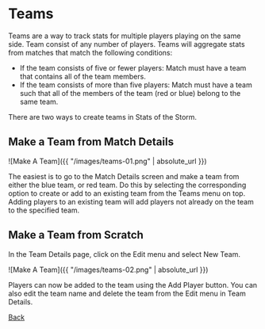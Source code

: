 # Teams

Teams are a way to track stats for multiple players playing on the same side. Team consist
of any number of players. Teams will aggregate stats from matches that match the following conditions:
* If the team consists of five or fewer players: Match must have a team that contains all of the team members.
* If the team consists of more than five players: Match must have a team such that all of the members of the team (red or blue) belong to the same team.

There are two ways to create teams in Stats of the Storm.

## Make a Team from Match Details
![Make A Team]({{ "/images/teams-01.png" | absolute_url }})

The easiest is to go to the Match
Details screen and make a team from either the blue team, or red team. Do this by selecting
the corresponding option to create or add to an existing team from the Teams menu on top.
Adding players to an existing team will add players not already on the team to the specified team.

## Make a Team from Scratch
In the Team Details page, click on the Edit menu and select New Team. 

![Make A Team]({{ "/images/teams-02.png" | absolute_url }})

Players can now be added to the team using the Add Player button. You can also edit the team name
and delete the team from the Edit menu in Team Details.

[Back](https://ebshimizu.github.io/stats-of-the-storm/)